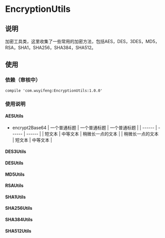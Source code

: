 # EncryptionUtils
## 说明
加密工具类，这里收集了一些常用的加密方法，包括AES，DES，3DES，MD5，RSA，SHA1，SHA256，SHA384，SHA512。
## 使用
### 依赖（审核中）
```
compile 'com.wuyifeng:EncryptionUtils:1.0.0'
```
### 使用说明
#### AESUtils
* encrypt2Base64
    | 一个普通标题 | 一个普通标题 | 一个普通标题 |
    | ------ | ------ | ------ |
    | 短文本 | 中等文本 | 稍微长一点的文本 |
    | 稍微长一点的文本 | 短文本 | 中等文本 |
#### DES3Utils
#### DESUtils
#### MD5Utils
#### RSAUtils
#### SHA1Utils
#### SHA256Utils
#### SHA384Utils
#### SHA512Utils
